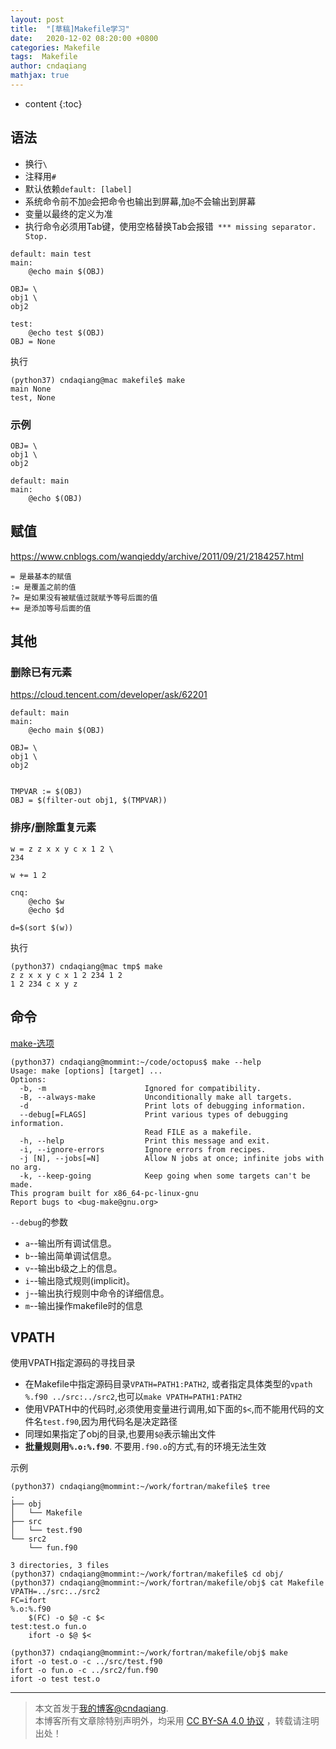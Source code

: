 ```yaml
---
layout: post
title:  "[草稿]Makefile学习"
date:   2020-12-02 08:20:00 +0800
categories: Makefile
tags:  Makefile
author: cndaqiang
mathjax: true
---
```

* content
{:toc}



## 语法
- 换行`\`
- 注释用`#`
- 默认依赖`default: [label]`
- 系统命令前不加`@`会把命令也输出到屏幕,加`@`不会输出到屏幕
- 变量以最终的定义为准
- 执行命令必须用Tab键，使用空格替换Tab会报错` *** missing separator.  Stop.`


```
default: main test
main:
	@echo main $(OBJ)

OBJ= \
obj1 \
obj2 

test:
	@echo test $(OBJ)
OBJ = None
```
执行
```
(python37) cndaqiang@mac makefile$ make
main None
test, None
```
### 示例
```
OBJ= \
obj1 \
obj2 

default: main
main:
	@echo $(OBJ)
```

## 赋值
https://www.cnblogs.com/wanqieddy/archive/2011/09/21/2184257.html

```
= 是最基本的赋值
:= 是覆盖之前的值
?= 是如果没有被赋值过就赋予等号后面的值
+= 是添加等号后面的值
```

## 其他
### 删除已有元素
https://cloud.tencent.com/developer/ask/62201
```
default: main
main:
	@echo main $(OBJ)

OBJ= \
obj1 \
obj2 


TMPVAR := $(OBJ)
OBJ = $(filter-out obj1, $(TMPVAR))
```
### 排序/删除重复元素
```
w = z z x x y c x 1 2 \
234 

w += 1 2

cnq:
	@echo $w
	@echo $d

d=$(sort $(w))
```
执行
```
(python37) cndaqiang@mac tmp$ make
z z x x y c x 1 2 234 1 2
1 2 234 c x y z
```

## 命令
[make-选项](https://zhuanlan.zhihu.com/p/81196596)

```
(python37) cndaqiang@mommint:~/code/octopus$ make --help
Usage: make [options] [target] ...
Options:
  -b, -m                      Ignored for compatibility.
  -B, --always-make           Unconditionally make all targets.
  -d                          Print lots of debugging information.
  --debug[=FLAGS]             Print various types of debugging information.
                              Read FILE as a makefile.
  -h, --help                  Print this message and exit.
  -i, --ignore-errors         Ignore errors from recipes.
  -j [N], --jobs[=N]          Allow N jobs at once; infinite jobs with no arg.
  -k, --keep-going            Keep going when some targets can't be made.
This program built for x86_64-pc-linux-gnu
Report bugs to <bug-make@gnu.org>
```

`--debug`的参数
- `a`--输出所有调试信息。
- `b`--输出简单调试信息。
- `v`--输出b级之上的信息。
- `i`--输出隐式规则(implicit)。
- `j`--输出执行规则中命令的详细信息。
- `m`--输出操作makefile时的信息



## VPATH
使用VPATH指定源码的寻找目录
- 在Makefile中指定源码目录`VPATH=PATH1:PATH2`, 或者指定具体类型的`vpath %.f90 ../src:../src2`,也可以`make VPATH=PATH1:PATH2`
- 使用VPATH中的代码时,必须使用变量进行调用,如下面的`$<`,而不能用代码的文件名`test.f90`,因为用代码名是决定路径
- 同理如果指定了obj的目录,也要用`$@`表示输出文件
- **批量规则用`%.o:%.f90`**. 不要用`.f90.o`的方式,有的环境无法生效

示例
```
(python37) cndaqiang@mommint:~/work/fortran/makefile$ tree
.
├── obj
│   └── Makefile
├── src
│   └── test.f90
└── src2
    └── fun.f90

3 directories, 3 files
(python37) cndaqiang@mommint:~/work/fortran/makefile$ cd obj/
(python37) cndaqiang@mommint:~/work/fortran/makefile/obj$ cat Makefile
VPATH=../src:../src2
FC=ifort
%.o:%.f90
	$(FC) -o $@ -c $<
test:test.o fun.o
	ifort -o $@ $<

(python37) cndaqiang@mommint:~/work/fortran/makefile/obj$ make
ifort -o test.o -c ../src/test.f90
ifort -o fun.o -c ../src2/fun.f90
ifort -o test test.o
```



------
>本文首发于[我的博客@cndaqiang](https://cndaqiang.github.io/).<br>
>本博客所有文章除特别声明外，均采用 [CC BY-SA 4.0 协议](https://creativecommons.org/licenses/by-sa/4.0/deed.zh) ，转载请注明出处！
